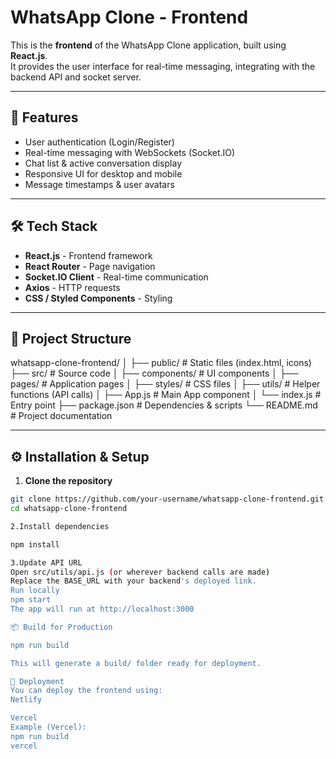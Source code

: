 # WhatsApp Clone - Frontend

This is the **frontend** of the WhatsApp Clone application, built using **React.js**.  
It provides the user interface for real-time messaging, integrating with the backend API and socket server.

---

## 🚀 Features
- User authentication (Login/Register)
- Real-time messaging with WebSockets (Socket.IO)
- Chat list & active conversation display
- Responsive UI for desktop and mobile
- Message timestamps & user avatars

---

## 🛠️ Tech Stack
- **React.js** - Frontend framework
- **React Router** - Page navigation
- **Socket.IO Client** - Real-time communication
- **Axios** - HTTP requests
- **CSS / Styled Components** - Styling

---

## 📂 Project Structure
whatsapp-clone-frontend/
│
├── public/ # Static files (index.html, icons)
├── src/ # Source code
│ ├── components/ # UI components
│ ├── pages/ # Application pages
│ ├── styles/ # CSS files
│ ├── utils/ # Helper functions (API calls)
│ ├── App.js # Main App component
│ └── index.js # Entry point
├── package.json # Dependencies & scripts
└── README.md # Project documentation

---

## ⚙️ Installation & Setup
1. **Clone the repository**
```bash
git clone https://github.com/your-username/whatsapp-clone-frontend.git
cd whatsapp-clone-frontend

2.Install dependencies

npm install

3.Update API URL
Open src/utils/api.js (or wherever backend calls are made)
Replace the BASE_URL with your backend's deployed link.
Run locally
npm start
The app will run at http://localhost:3000

📦 Build for Production

npm run build

This will generate a build/ folder ready for deployment.

🚀 Deployment
You can deploy the frontend using:
Netlify

Vercel
Example (Vercel):
npm run build
vercel
